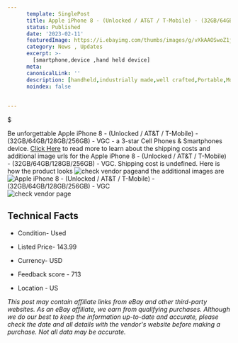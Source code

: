 ```yaml
---
      template: SinglePost
      title: Apple iPhone 8 - (Unlocked / AT&T / T-Mobile) - (32GB/64GB/128GB/256GB) - VGC
      status: Published
      date: '2023-02-11'
      featuredImage: https://i.ebayimg.com/thumbs/images/g/vXkAAOSwoZ1jcofH/s-l225.jpg
      category: News , Updates
      excerpt: >-
        [smartphone,device ,hand held device]
      meta:
      canonicalLink: ''
      description: [handheld,industrially made,well crafted,Portable,Mobile,Compact,Convenient,Lightweight,Maneuverable,Man-portable,Miniature,Carriable,Hand-held,Light,Holdable,Transportable,Mobile device,Pocket-sized,On-the-go,Wireless,Cordless,Compact size,Convenient size, smartphone,device ,hand held device]
      noindex: false
      
        
---
```

$

Be unforgettable Apple iPhone 8 - (Unlocked / AT&T / T-Mobile) - (32GB/64GB/128GB/256GB) - VGC - a 3-star Cell Phones & Smartphones device. [Click Here](https://www.ebay.com/itm/225251409566?hash=item347207be9e%3Ag%3AvXkAAOSwoZ1jcofH&amdata=enc%3AAQAHAAAA4GLe9cvX25lbBStMPt4RJI6YKG6WFwoArbsTNuHUxwLyVuyOHmEBqh8wORqBA3kU%2B0lZdtZcOePsFSNV3Qwlb3QkfDnqVXYuKtfEW26wkLMTui4Eo6gFFSj3ACeIEAJPjjK5TbwjMGqAoudqX2KcORf9voJD3HAxEZFrKzHSE9bi7ZQ6fUUn1eDJa7hw5molPu44%2FpM0OGjIJE8ysEv%2BWc%2F7DwIjlHw2%2FDlNlDtzZCSGHjjL18r4QsAWShj8yE2h%2FalTia9rGAjxMpa%2Fv80nhD4%2Fafj3c39Zu2agAFj2rvpK&mkevt=1&mkcid=1&mkrid=711-53200-19255-0&campid=%253CePNCampaignId%253E&customid=%253CreferenceId%253E&toolid=10049) to read more to learn about the shipping costs and additional image urls for the Apple iPhone 8 - (Unlocked / AT&T / T-Mobile) - (32GB/64GB/128GB/256GB) - VGC. Shipping cost is undefined. Here is how the product looks ![check vendor page](https://i.ebayimg.com/thumbs/images/g/vXkAAOSwoZ1jcofH/s-l225.jpg)and the additional images are![Apple iPhone 8 - (Unlocked / AT&T / T-Mobile) - (32GB/64GB/128GB/256GB) - VGC](https://i.ebayimg.com/images/g/vXkAAOSwoZ1jcofH/s-l640.jpg)![check vendor page]()



 ## Technical Facts 



     
      

 - Condition- Used 


      

 - Listed Price- 143.99 


      

 - Currency- USD 


      

 - Feedback score - 713 


      

 - Location - US 


      
      

 *_This post may contain affiliate links from eBay and other third-party websites. As an eBay affiliate, we earn from qualifying purchases. Although we do our best to keep the information up-to-date and accurate, please check the date and all details with the vendor's website before making a purchase. Not all data may be accurate._*






